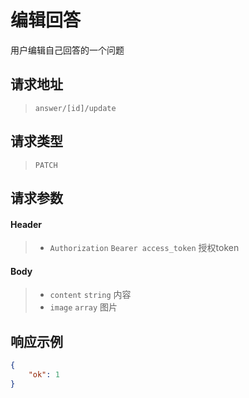 # 编辑回答

用户编辑自己回答的一个问题

## 请求地址

> `answer/[id]/update`

## 请求类型

> `PATCH`

## 请求参数

#### Header

> - `Authorization` `Bearer access_token` 授权token

#### Body

> - `content` `string` 内容
> - `image` `array` 图片

## 响应示例

```json
{
    "ok": 1
}
```

